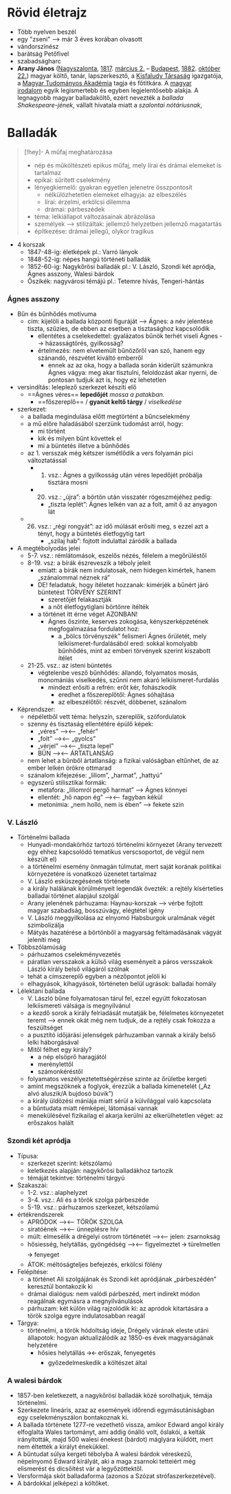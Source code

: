 # Rövid életrajz

- Több nyelven beszél
- egy "zseni" --> már 3 éves korában olvasott
- vándorszínész
- barátság Petőfivel
- szabadságharc
- **Arany János** ([Nagyszalonta](https://hu.wikipedia.org/wiki/Nagyszalonta "Nagyszalonta"), [1817](https://hu.wikipedia.org/wiki/1817 "1817"). [március 2.](https://hu.wikipedia.org/wiki/M%C3%A1rcius_2. "Március 2.") – [Budapest](https://hu.wikipedia.org/wiki/Budapest "Budapest"), [1882](https://hu.wikipedia.org/wiki/1882 "1882"). [október 22.](https://hu.wikipedia.org/wiki/Okt%C3%B3ber_22. "Október 22.")) magyar költő, tanár, lapszerkesztő, a [Kisfaludy Társaság](https://hu.wikipedia.org/wiki/Kisfaludy_T%C3%A1rsas%C3%A1g "Kisfaludy Társaság") igazgatója, a [Magyar Tudományos Akadémia](https://hu.wikipedia.org/wiki/Magyar_Tudom%C3%A1nyos_Akad%C3%A9mia "Magyar Tudományos Akadémia") tagja és főtitkára. A [magyar irodalom](https://hu.wikipedia.org/wiki/Magyar_irodalom "Magyar irodalom") egyik legismertebb és egyben legjelentősebb alakja. A legnagyobb magyar balladaköltő, ezért nevezték a _ballada Shakespeare-jének_, vállalt hivatala miatt a _szalontai nótáriusnak_,
# Balladák

> [!hey]- A műfaj meghatározása
> - nép és műköltészeti epikus műfaj, mely lírai és drámai elemeket is tartalmaz
> - epikai: sűrített cselekmény
> - lényegkiemelő: gyakran egyetlen jelenetre összpontosít
> 	- nélkülözhetetlen elemeket elhagyja: az elbeszélés
> 	- lírai: érzelmi, erkölcsi dilemma
> 	- drámai: párbeszédek
> - téma: lelkiállapot változásainak ábrázolása
> - személyek --> stilizáltak: jellemző helyzetben jellemző magatartás
> - építkezése: drámai jellegű, olykor tragikus

- 4 korszak
	- 1847-48-ig: életképek pl.: Varró lányok
	- 1848-52-ig: népes hangú történeti balladák
	- 1852-60-ig: Nagykőrösi balladák pl.: V. László, Szondi két apródja, Ágnes asszony, Walesi bárdok
	- Őszikék: nagyvárosi témájú pl.: Tetemre hívás, Tengeri-hántás
### Ágnes asszony

- Bűn és bűnhődés motívuma
	- cím: kijelöli a ballada központi figuráját --> Ágnes: a név jelentése tiszta, szűzies, de ebben az esetben a tisztasághoz kapcsolódik
		- ellentétes a cselekedettel: gyalázatos bűnök terhét viseli Ágnes --> házasságtörés, gyilkosság?
		- értelmezés: nem elvetemült bűnözőről van szó, hanem egy szánandó, részvétet kiváltó emberről
			- ennek az az oka, hogy a ballada során kiderült számunkra Ágnes vágya: meg akar tisztulni, feloldozást akar nyerni, de pontosan tudjuk azt is, hogy ez lehetetlen
- versindítás: leleplező szerkezet készíti elő
	-  ==Ágnes véres== **lepedőjét** *mossa a patakban.*
		- ==főszereplő== / **gyanút keltő tárgy** / *viselkedése*
- szerkezet:
	- a ballada megindulása előtt megtörtént a bűncselekmény
	- a mű előre haladásából szerzünk tudomást arról, hogy:
		- mi történt
		- kik és milyen bűnt követtek el
		- mi a büntetés illetve a bűnhődés
	- az 1. versszak még kétszer ismétlődik a vers folyamán pici változtatással
		- 1. vsz.: Ágnes a gyilkosság után véres lepedőjét próbálja tisztára mosni
		- 20. vsz.: „újra”: a börtön után visszatér rögeszméjéhez pedig:
			- „tiszta leplét”: Ágnes lelkén van az a folt, amit ő az anyagon lát
	- 26. vsz.: „régi rongyát”: az idő múlását erősíti meg, s ezzel azt a tényt, hogy a büntetés életfogytig tart
			- „szilaj hab”: fojtott indulattal záródik a ballada
- A megtébolyodás jelei
	- 5-7. vsz.: rémlátomások, eszelős nézés, félelem a megőrüléstől
	- 8-19. vsz: a bírák észreveszik a téboly jeleit
		- emiatt: a bírák nem indulatosak, nem hidegen kimértek, hanem „szánalommal néznek rá”
		- DE! feladatuk, hogy ítéletet hozzanak: kimérjék a bűnért járó büntetést TÖRVÉNY SZERINT
			- szeretőjét felakasztják
			- a nőt életfogytiglani börtönre ítélték
		- a történet itt érne véget AZONBAN!
			- Ágnes őszinte, keserves zokogása, kényszerképzetének megfogalmazása fordulatot hoz:
				- a „bölcs törvényszék” felismeri Ágnes őrületét, mely lelkiismeret-furdalásából ered: sokkal komolyabb bűnhődés, mint az emberi törvények szerint kiszabott ítélet
	- 21-25. vsz.: az isteni büntetés
		- végtelenbe vesző bűnhődés: állandó, folyamatos mosás, monomániás viselkedés, szűnni nem akaró lelkiismeret-furdalás
			- mindezt erősíti a refrén: erőt kér, fohászkodik
				- eredhet a főszereplőtől: Ágnes sóhajtása
				- az elbeszélőtől: részvét, döbbenet, szánalom
- Képrendszer:
	- népéletből vett téma: helyszín, szereplők, szófordulatok
	- szenny és tisztaság ellentétére épülő képek:
		- „véres” --><-- „fehér"
		- „folt” --><-- „gyolcs”
		- „vérjel” --><-- „tiszta lepel”
		- BŰN --><-- ÁRTATLANSÁG
	- nem lehet a bűnből ártatlanság: a fizikai valóságban eltűnhet, de az ember lelkén örökre ottmarad
	- szánalom kifejezése: „liliom”, „harmat”, „hattyú”
	- egyszerű stilisztikai formák:
		- metafora: „liliomról pergő harmat” --> Ágnes könnyei
		- ellentét: „hő napon ég” --><-- fagyban kékül
		- metonímia: „nem holló, nem is ében”  --> fekete szín
### V. László

- Történelmi ballada
	- Hunyadi-mondakörhöz tartozó történelmi környezet (Arany tervezett egy ehhez kapcsolódó tematikus verscsoportot, de végül nem készült el)
	- a történelmi esemény önmagán túlmutat, mert saját korának politikai környezetére is vonatkozó üzenetet tartalmaz
	- V. László esküszegésének története
	- a király halálának körülményeit legendák övezték: a rejtély kísérteties balladai történet alapjául szolgál
	- Arany jelenének párhuzama: Haynau-korszak --> vérbe fojtott magyar szabadság, bosszúvágy, elégtétel igény
	- V. László meggyilkolása az elnyomó Habsburgok uralmának végét szimbolizálja
	- Mátyás hazatérése a börtönből a magyarság feltámadásának vágyát jeleníti meg
- Többszólamúság
	- párhuzamos cselekményvezetés
	- páratlan versszakok a külső világ eseményeit a páros versszakok László király belső világáról szólnak
	- tehát a címszereplő egyben a nézőpontot jelöli ki
	- elhagyások, kihagyások, történeten belül ugrások: balladai homály
- Lélektani ballada
	- V. László bűne folyamatosan tárul fel, ezzel együtt fokozatosan lelkiismereti válsága is megnyilvánul
	- a kezdő sorok a király felriadását mutatják be, félelmetes környezetet teremt --> ennek okát még nem tudjuk, de a rejtély csak fokozza a feszültséget
	- a pusztító időjárási jelenségek párhuzamban vannak a király belső lelki háborgásával
	- Mitől félhet egy király?
		- a nép elsöprő haragjától
		- merénylettől
		- számonkéréstől
	- folyamatos veszélyeztetettségérzése szinte az őrületbe kergeti
	- amint megszöknek a foglyok, érezzük a ballada kimenetelét („Az alvó aluszik/A bujdosó búvik”)
	- a király üldözési mániája miatt sérül a külvilággal való kapcsolata
	- a bűntudata miatt rémképei, látomásai vannak
	- menekülésével fizikailag el akarja kerülni az elkerülhetetlen véget: az erőszakos halált

### Szondi két apródja

- Típusa:
	- szerkezet szerint: kétszólamú
	- keletkezés alapján: nagykőrösi balladákhoz tartozik
	- témáját tekintve: történelmi tárgyú
- Szakaszai:
	- 1-2. vsz.: alaphelyzet
	- 3-4. vsz.: Ali és a török szolga párbeszéde
	- 5-19. vsz.: párhuzamos szerkezet, kétszólamú
- értékrendszerek
	- APRÓDOK --><-- TÖRÖK SZOLGA
	- siratóének --><-- ünneplésre hív
	- múlt: elmesélik a drégelyi ostrom történetét --><-- jelen: zsarnokság
	- hősiesség, helytállás, gyöngédség --><-- figyelmeztet 🡪 türelmetlen 🡪 fenyeget
	- ÁTOK: méltóságteljes befejezés, erkölcsi fölény
- Felépítése:
	- a történet Ali szolgájának és Szondi két apródjának „párbeszédén” keresztül bontakozik ki
	- drámai dialógus: nem valódi párbeszéd, mert indirekt módon reagálnak egymásra a megnyilvánulások
	- párhuzam: két külön világ rajzolódik ki: az apródok kitartására a török szolga egyre indulatosabban reagál 
- Tárgya: 
	- történelmi, a török hódoltság ideje, Drégely várának eleste utáni állapotok: hogyan aktualizálódik az 1850-es évek magyarságának helyzetére
		- hősies helytállás 🡪🡨 erőszak, fenyegetés
			- győzedelmeskedik a költészet által

### A walesi bárdok

- 1857-ben keletkezett, a nagykőrösi balladák közé sorolhatjuk, témája történelmi.
- Szerkezete lineáris, azaz az események időrendi egymásutániságban egy cselekményszálon bontakoznak ki.
- A ballada története 1277-re vezethető vissza, amikor Edward angol király elfoglalta Wales tartományt, ami addig önálló volt, őslakói, a kelták irányították, majd 500 walesi énekest (bárdot) máglyára küldött, mert nem éltették a királyt énekükkel.
- A bűntudat súlya kergeti tébolyba A walesi bárdok véreskezű, népelnyomó Edward királyát, aki a maga zsarnoki tetteiért még elismerést és dicsőítést vár a legyőzöttektől.
- Versformája skót balladaforma (azonos a Szózat strófaszerkezetével).
- A bárdokkal jelképezi a költőket.